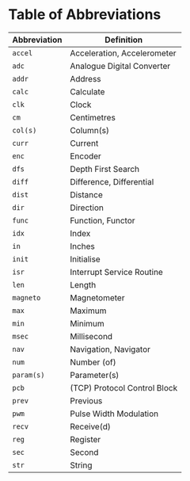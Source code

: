 # Table of Abbreviations

| Abbreviation | Definition                   |
| ------------ | ---------------------------- |
| `accel`      | Acceleration, Accelerometer  |
| `adc`        | Analogue Digital Converter   |
| `addr`       | Address                      |
| `calc`       | Calculate                    |
| `clk`        | Clock                        |
| `cm`         | Centimetres                  |
| `col(s)`     | Column(s)                    |
| `curr`       | Current                      |
| `enc`        | Encoder                      |
| `dfs`        | Depth First Search           |
| `diff`       | Difference, Differential     |
| `dist`       | Distance                     |
| `dir`        | Direction                    |
| `func`       | Function, Functor            |
| `idx`        | Index                        |
| `in`         | Inches                       |
| `init`       | Initialise                   |
| `isr`        | Interrupt Service Routine    |
| `len`        | Length                       |
| `magneto`    | Magnetometer                 |
| `max`        | Maximum                      |
| `min`        | Minimum                      |
| `msec`       | Millisecond                  |
| `nav`        | Navigation, Navigator        |
| `num`        | Number (of)                  |
| `param(s)`   | Parameter(s)                 |
| `pcb`        | (TCP) Protocol Control Block |
| `prev`       | Previous                     |
| `pwm`        | Pulse Width Modulation       |
| `recv`       | Receive(d)                   |
| `reg`        | Register                     |
| `sec`        | Second                       |
| `str`        | String                       |